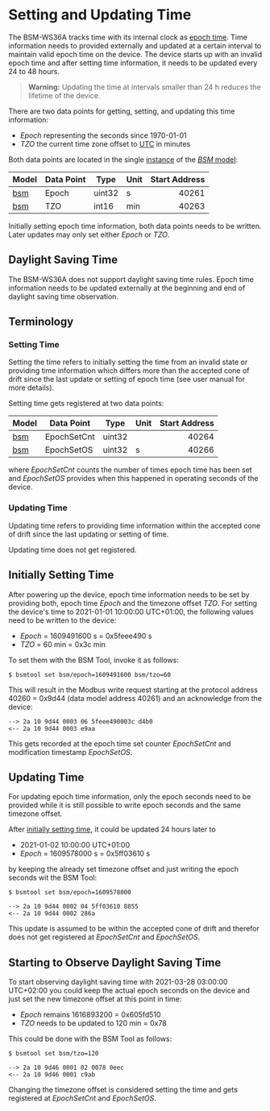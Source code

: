 # Setting and Updating Time

The BSM-WS36A tracks time with its internal clock as [epoch
time](https://en.wikipedia.org/wiki/Unix_time). Time information needs to
provided externally and updated at a certain interval to maintain valid epoch
time on the device. The device starts up with an invalid epoch time and after
setting time information, it needs to be updated every 24 to 48 hours.

> **Warning:** Updating the time at intervals smaller than 24 h reduces the
> lifetime of the device.

There are two data points for getting, setting, and updating this time
information:

- _Epoch_ representing the seconds since 1970-01-01
- _TZO_ the current time zone offset to
  [UTC](https://en.wikipedia.org/wiki/Coordinated_Universal_Time) in minutes

Both data points are located in the single [instance](modbus-interface.md) of
the [_BSM_ model](../../bauer_bsm/bsm/models/smdx_64900.xml):

| Model                                            | Data Point | Type   | Unit | Start Address |
| ------------------------------------------------ | ---------- | ------ | ---- | ------------: |
| [bsm](../../bauer_bsm/bsm/models/smdx_64900.xml) | Epoch      | uint32 | s    | 40261         |
| [bsm](../../bauer_bsm/bsm/models/smdx_64900.xml) | TZO        | int16  | min  | 40263         |

Initially setting epoch time information, both data points needs to be written.
Later updates may only set either _Epoch_ or _TZO_.


## Daylight Saving Time

The BSM-WS36A does not support daylight saving time rules. Epoch time
information needs to be updated externally at the beginning and end of daylight
saving time observation.


## Terminology

### Setting Time

Setting the time refers to initially setting the time from an invalid state or
providing time information which differs more than the accepted cone of drift
since the last update or setting of epoch time (see user manual for more
details).

Setting time gets registered at two data points:

| Model                                            | Data Point  | Type   | Unit | Start Address |
| ------------------------------------------------ | ----------- | ------ | ---- | ------------: |
| [bsm](../../bauer_bsm/bsm/models/smdx_64900.xml) | EpochSetCnt | uint32 |      | 40264         |
| [bsm](../../bauer_bsm/bsm/models/smdx_64900.xml) | EpochSetOS  | uint32 | s    | 40266         |

where _EpochSetCnt_ counts the number of times epoch time has been set and
_EpochSetOS_ provides when this happened in operating seconds of the device.


### Updating Time

Updating time refers to providing time information within the accepted cone of
drift since the last updating or setting of time.

Updating time does not get registered.


## Initially Setting Time

After powering up the device, epoch time information needs to be set by
providing both, epoch time _Epoch_ and the timezone offset _TZO_. For setting
the device's time to 2021-01-01 10:00:00 UTC+01:00, the following values need
to be written to the device:

- _Epoch_ = 1609491600 s = 0x5feee490 s
- _TZO_ = 60 min = 0x3c min

To set them with the BSM Tool, invoke it as follows:
```
$ bsmtool set bsm/epoch=1609491600 bsm/tzo=60
```

This will result in the Modbus write request starting at the protocol address
40260 = 0x9d44 (data model address 40261) and an acknowledge from the device:
```
--> 2a 10 9d44 0003 06 5feee490003c d4b0
<-- 2a 10 9d44 0003 e9aa
```
This gets recorded at the epoch time set counter _EpochSetCnt_ and modification
timestamp _EpochSetOS_.


## Updating Time

For updating epoch time information, only the epoch seconds need to be provided
while it is still possible to write epoch seconds and the same timezone offset.

After [initially setting time](#initially-setting-time), it could be updated 24
hours later to

- 2021-01-02 10:00:00 UTC+01:00
- _Epoch_ = 1609578000 s = 0x5ff03610 s

by keeping the already set timezone offset and just writing the epoch seconds
wit the BSM Tool:
```
$ bsmtool set bsm/epoch=1609578000
```
```
--> 2a 10 9d44 0002 04 5ff03610 8855
<-- 2a 10 9d44 0002 286a
```
This update is assumed to be within the accepted cone of drift and therefor
does not get registered at _EpochSetCnt_ and _EpochSetOS_.


## Starting to Observe Daylight Saving Time

To start observing daylight saving time with 2021-03-28 03:00:00 UTC+02:00 you
could keep the actual epoch seconds on the device and just set the new timezone
offset at this point in time:

- _Epoch_ remains 1616893200 = 0x605fd510
- _TZO_ needs to be updated to 120 min = 0x78

This could be done with the BSM Tool as follows:
```
$ bsmtool set bsm/tzo=120
```
```
--> 2a 10 9d46 0001 02 0078 0eec
<-- 2a 10 9d46 0001 c9ab
```
Changing the timezone offset is considered setting the time and gets registered
at _EpochSetCnt_ and _EpochSetOS_.
